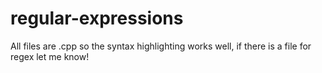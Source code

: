 # regular-expressions

All files are .cpp so the syntax highlighting works well, if there is a file for regex let me know!


